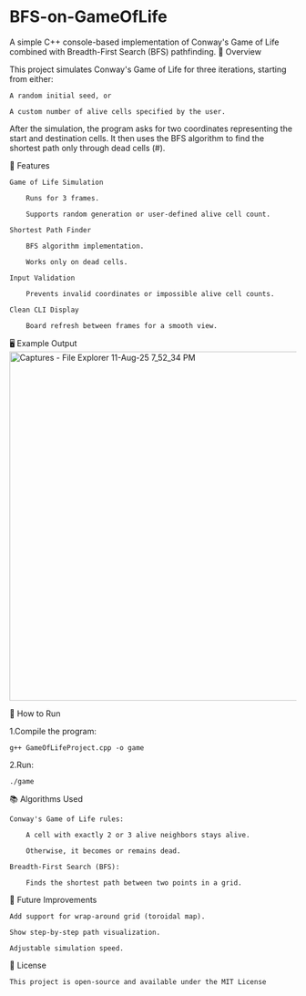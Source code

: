 # BFS-on-GameOfLife

A simple C++ console-based implementation of Conway's Game of Life combined with Breadth-First Search (BFS) pathfinding.
📌 Overview

This project simulates Conway's Game of Life for three iterations, starting from either:

    A random initial seed, or

    A custom number of alive cells specified by the user.

After the simulation, the program asks for two coordinates representing the start and destination cells. It then uses the BFS algorithm to find the shortest path only through dead cells (#).

🎯 Features

    Game of Life Simulation

        Runs for 3 frames.

        Supports random generation or user-defined alive cell count.

    Shortest Path Finder

        BFS algorithm implementation.

        Works only on dead cells.

    Input Validation

        Prevents invalid coordinates or impossible alive cell counts.

    Clean CLI Display

        Board refresh between frames for a smooth view.

🖥 Example Output
<img width="1144" height="613" alt="Captures - File Explorer 11-Aug-25 7_52_34 PM" src="https://github.com/user-attachments/assets/89affa15-dd21-423b-b9c2-b9dbec208fa8" />

🔧 How to Run

  1.Compile the program:

    g++ GameOfLifeProject.cpp -o game

  2.Run:

    ./game
📚 Algorithms Used

    Conway's Game of Life rules:

        A cell with exactly 2 or 3 alive neighbors stays alive.

        Otherwise, it becomes or remains dead.

    Breadth-First Search (BFS):

        Finds the shortest path between two points in a grid.

🚀 Future Improvements

    Add support for wrap-around grid (toroidal map).

    Show step-by-step path visualization.

    Adjustable simulation speed.

📝 License

    This project is open-source and available under the MIT License
